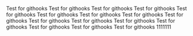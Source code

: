 Test for githooks
Test for githooks
Test for githooks
Test for githooks
Test for githooks
Test for githooks
Test for githooks
Test for githooks
Test for githooks
Test for githooks
Test for githooks
Test for githooks
Test for githooks
Test for githooks
Test for githooks
Test for githooks
1111111



